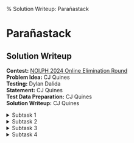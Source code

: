 % Solution Writeup: Parañastack


# Parañastack  
## Solution Writeup

**Contest:** [NOI.PH 2024 Online Elimination Round](https://noi.ph/2024-national-eliminations/)  
**Problem Idea:** CJ Quines  
**Testing:** Dylan Dalida  
**Statement:** CJ Quines  
**Test Data Preparation:** CJ Quines  
**Solution Writeup:** CJ Quines  



<details class="editorial-section"><summary class="h2">Subtask 1</summary>

When $|T| = 0$, Abra takes the first move, and then the game immediately ends. The answer is always $1$.

</details>



<details class="editorial-section"><summary class="h2">Subtask 2</summary>

When $|S| + |T| \le 10^3$, the input is small enough that we can simulate the game directly.

Relatively unoptimized Python solutions using [`collections.deque`](https://docs.python.org/3/library/collections.html#collections.deque) would work.

</details>



<details class="editorial-section"><summary class="h2">Subtask 3</summary>

We use our solution from Subtask 2 to make some observations when $|S| = 0$.

<div class="task">

**Exercise:** What's the answer when the elements of $T$ are:

- all equal?
- sorted in ascending order?
- sorted in descending order?
- almost sorted in ascending order?

What's the general answer?

</div>

<details class="task"><summary class="h4">Answer</summary>

When the elements of $T$ are:

- all equal, the answer is always $|T| + 1$.
- sorted in ascending order, the answer is always $|T| + 1$.
- sorted in descending order, the answer is always $2\binom{|T|}{2} + |T| + 1$.
- almost sorted in ascending order, it depends. Let's say $T$ is sorted, except for one swap, like `[1, 2, 4, 3, 5]`. If there's one swap, the answer is always $|T| + 3$. Similarly, if there are two swaps, the answer is $|T| + 5$.

In general, the answer is twice the number of [inversions](https://en.wikipedia.org/wiki/Inversion_(discrete_mathematics)), plus $|T| + 1$. There's standard algorithms for counting the number of inversions in an array.

We leave the proof as an exercise to the reader.

</details>

</details>



<details class="editorial-section"><summary class="h2">Subtask 4</summary>

To go from Subtask 3 to the general case, we try adding elements to $S$, one-by-one.

<div class="task">

**Exercise:** Let $T$ be `[2, 4, 6, 8, 10]`. What's the answer when $S$ is:

- `[1]`? `[3]`? `[5]`? `[7]`? `[9]`? `[11]`?
- `[1, 3]`? `[1, 3, 5]`? `[1, 5, 3, 7, 11, 9]`?
- `[1, 1]`? `[3, 1]`? `[3, 1, 5]`? `[3, 1, 5, 7, 11, 9]`? `[5, 1]`?
- `[3, 5, 1]`? `[3, 7, 1]`? `[5, 3, 1]`? `[5, 7, 1]`?

What's the general answer? Does your answer hold if $T$ isn't `[2, 4, 6, 8, 10]`?

</div>

<details class="task"><summary class="h4">Answer</summary>

When $S$:

- is a single element $s$, we see it's twice the position of $s$ in the list $T$, plus $6$. This suggests something like the inversions, where the answer is somehow related to the number of inversions when we put $s$ in front of $T$.
- starts with $1$, then the answer is always $6$. That means the elements after $1$ are ignored. We can guess that elements less than everything in $T$ are somehow special.
- has $1$ as the second element, then it's like the first case: twice the position of the first element, plus $6$. That maybe means that everything after the minimum element is ignored.
- is some $S'$ followed by $1$, then it's twice the inversions of $reversed(S') + T$, plus $6$.

This suggests the general answer:
- Let $s$ be the first element in $S$ smaller than everything in $T$.
- Let $S'$ be the prefix of $S$ going from the start to the element $s$. If $s$ doesn't exist, $S' = S$.
- The answer is twice the inversions of $reversed(S') + T$, plus $|T| + 1$.

We leave the proof as an exercise to the reader, though we leave some hints below.

</details>

<details class="proof"><summary class="h4">Hints for proof</summary>

The reverse thing suggests that we should look not at two separate stacks $S$ and $T$, but an array $reversed(S) + T$.

If we print what's happening to the array with each step, it looks like the array is being sorted by swapping inversions.

</details>

<details class="proof"><summary class="h4">Remarks</summary>

The algorithm described here is [gnome sort](https://en.wikipedia.org/wiki/Gnome_sort), but with two stacks instead of an array.

</details>

</details>




